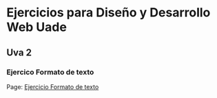 # Ejercicios para Diseño y Desarrollo Web Uade

## Uva 2

### Ejercico Formato de texto

Page: [Ejercicio Formato de texto](https://pablopelardas.github.io/ejercicios-dise-o-y-desarrollo-web-uade/uva-2-formato-texto/)  
